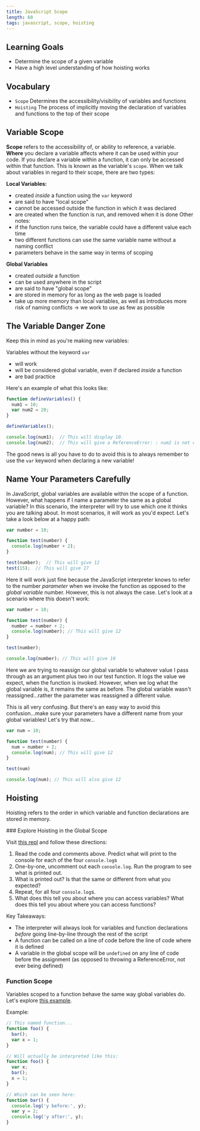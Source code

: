 ```yaml
---
title: JavaScript Scope
length: 60
tags: javascript, scope, hoisting
---
```


## Learning Goals

* Determine the scope of a given variable
* Have a high level understanding of how hoisting works

## Vocabulary

- `Scope` Determines the accessibility/visibility of variables and functions
- `Hoisting` The process of implicitly moving the declaration of variables and functions to the top of their scope

## Variable Scope

**Scope** refers to the accessibility of, or ability to reference, a variable. **Where** you declare a variable affects where it can be used within your code. If you declare a variable within a function, it can only be accessed within that function. This is known as the variable's `scope`. When we talk about variables in regard to their scope, there are two types:

**Local Variables:**
- created _inside_ a function using the `var` keyword
- are said to have "local scope"
- cannot be accessed outside the function in which it was declared
- are created when the function is run, and removed when it is done
Other notes:
- if the function runs twice, the variable could have a different value each time
- two different functions can use the same variable name without a naming conflict
- parameters behave in the same way in terms of scoping

**Global Variables**
- created _outside_ a function
- can be used anywhere in the script
- are said to have "global scope"
- are stored in memory for as long as the web page is loaded
- take up more memory than local variables, as well as introduces more risk of naming conflicts → we work to use as few as possible

## The Variable Danger Zone

Keep this in mind as you're making new variables:

Variables without the keyword `var`
  - will work
  - will be considered global variable, even if declared _inside_ a function
  - are bad practice

Here's an example of what this looks like:

```js
function defineVariables() {
  num1 = 10;
  var num2 = 20;
}

defineVariables();

console.log(num1);  // This will display 10.
console.log(num2);  // This will give a ReferenceError: : num2 is not defined.
```

The good news is all you have to do to avoid this is to always remember to use the `var` keyword when declaring a new variable!

## Name Your Parameters Carefully

In JavaScript, global variables are available within the scope of a function. However, what happens if I name a parameter the same as a global variable? In this scenario, the interpreter will try to use which one it thinks you are talking about. In most scenarios, it will work as you'd expect.  Let's take a look below at a happy path:

```js
var number = 10;

function test(number) {
  console.log(number + 2);
}

test(number);  // This will give 12
test(15);  // This will give 17
```

Here it will work just fine because the JavaScript interpreter knows to refer to the number *parameter* when we invoke the function as opposed to the *global variable* number. However, this is not always the case. Let's look at a scenario where this doesn't work:

```js
var number = 10;

function test(number) {
  number = number + 2;
  console.log(number); // This will give 12
}

test(number);

console.log(number); // This will give 10
```

Here we are trying to reassign our global variable to whatever value I pass through as an argument plus two in our test function. It logs the value we expect, when the function is invoked.  However, when we log what the global variable is, it remains the same as before. The global variable wasn't reassigned...rather the parameter was reassigned a different value.

This is all very confusing. But there's an easy way to avoid this confusion...make sure your parameters have a different name from your global variables!  Let's try that now...

```js
var num = 10;

function test(number) {
  num = number + 2;
  console.log(num); // This will give 12
}

test(num)

console.log(num); // This will also give 12
```

## Hoisting

Hoisting refers to the order in which variable and function declarations are stored in memory.

<section class="call-to-action">
### Explore Hoisting in the Global Scope

Visit [this repl](https://repl.it/@ameseee/Hoisting-in-Global-Scope) and follow these directions:
1. Read the code and comments above. Predict what will print to the console for each of the four `console.log`s
2. One-by-one, uncomment out each `console.log`. Run the program to see what is printed out.
3. What is printed out? Is that the same or different from what you expected?
4. Repeat, for all four `console.log`s.
5. What does this tell you about where you can access variables? What does this tell you about where you can access functions?
</section>

Key Takeaways:
- The interpreter will always look for variables and function declarations _before_ going line-by-line through the rest of the script
- A function can be called on a line of code before the line of code where it is defined
- A variable in the global scope will be `undefined` on any line of code before the assignment (as opposed to throwing a ReferenceError, not ever being defined)

### Function Scope

Variables scoped to a function behave the same way global variables do. Let's explore [this example](https://repl.it/@ameseee/Hoisting-in-Function).

Example:

```js
// This named function...
function foo() {
  bar();
  var x = 1;
}

// Will actually be interpreted like this:
function foo() {
  var x;
  bar();
  x = 1;
}

// Which can be seen here:
function bar() {
  console.log('y before:', y);
  var y = 2;
  console.log('y after:', y);
}
```
